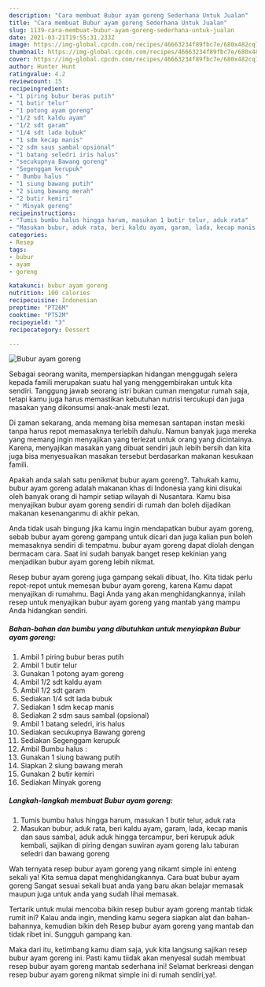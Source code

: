 ```yaml
---
description: "Cara membuat Bubur ayam goreng Sederhana Untuk Jualan"
title: "Cara membuat Bubur ayam goreng Sederhana Untuk Jualan"
slug: 1139-cara-membuat-bubur-ayam-goreng-sederhana-untuk-jualan
date: 2021-03-21T19:55:31.233Z
image: https://img-global.cpcdn.com/recipes/46663234f89fbc7e/680x482cq70/bubur-ayam-goreng-foto-resep-utama.jpg
thumbnail: https://img-global.cpcdn.com/recipes/46663234f89fbc7e/680x482cq70/bubur-ayam-goreng-foto-resep-utama.jpg
cover: https://img-global.cpcdn.com/recipes/46663234f89fbc7e/680x482cq70/bubur-ayam-goreng-foto-resep-utama.jpg
author: Hunter Hunt
ratingvalue: 4.2
reviewcount: 15
recipeingredient:
- "1 piring bubur beras putih"
- "1 butir telur"
- "1 potong ayam goreng"
- "1/2 sdt kaldu ayam"
- "1/2 sdt garam"
- "1/4 sdt lada bubuk"
- "1 sdm kecap manis"
- "2 sdm saus sambal opsional"
- "1 batang seledri iris halus"
- "secukupnya Bawang goreng"
- "Segenggam kerupuk"
- " Bumbu halus "
- "1 siung bawang putih"
- "2 siung bawang merah"
- "2 butir kemiri"
- " Minyak goreng"
recipeinstructions:
- "Tumis bumbu halus hingga harum, masukan 1 butir telur, aduk rata"
- "Masukan bubur, aduk rata, beri kaldu ayam, garam, lada, kecap manis dan saus sambal, aduk aduk hingga tercampur, beri kerupuk aduk kembali, sajikan di piring dengan suwiran ayam goreng lalu taburan seledri dan bawang goreng"
categories:
- Resep
tags:
- bubur
- ayam
- goreng

katakunci: bubur ayam goreng 
nutrition: 100 calories
recipecuisine: Indonesian
preptime: "PT26M"
cooktime: "PT52M"
recipeyield: "3"
recipecategory: Dessert

---
```



![Bubur ayam goreng](https://img-global.cpcdn.com/recipes/46663234f89fbc7e/680x482cq70/bubur-ayam-goreng-foto-resep-utama.jpg)

Sebagai seorang wanita, mempersiapkan hidangan menggugah selera kepada famili merupakan suatu hal yang menggembirakan untuk kita sendiri. Tanggung jawab seorang istri bukan cuman mengatur rumah saja, tetapi kamu juga harus memastikan kebutuhan nutrisi tercukupi dan juga masakan yang dikonsumsi anak-anak mesti lezat.

Di zaman  sekarang, anda memang bisa memesan santapan instan meski tanpa harus repot memasaknya terlebih dahulu. Namun banyak juga mereka yang memang ingin menyajikan yang terlezat untuk orang yang dicintainya. Karena, menyajikan masakan yang dibuat sendiri jauh lebih bersih dan kita juga bisa menyesuaikan masakan tersebut berdasarkan makanan kesukaan famili. 



Apakah anda salah satu penikmat bubur ayam goreng?. Tahukah kamu, bubur ayam goreng adalah makanan khas di Indonesia yang kini disukai oleh banyak orang di hampir setiap wilayah di Nusantara. Kamu bisa menyajikan bubur ayam goreng sendiri di rumah dan boleh dijadikan makanan kesenanganmu di akhir pekan.

Anda tidak usah bingung jika kamu ingin mendapatkan bubur ayam goreng, sebab bubur ayam goreng gampang untuk dicari dan juga kalian pun boleh memasaknya sendiri di tempatmu. bubur ayam goreng dapat diolah dengan bermacam cara. Saat ini sudah banyak banget resep kekinian yang menjadikan bubur ayam goreng lebih nikmat.

Resep bubur ayam goreng juga gampang sekali dibuat, lho. Kita tidak perlu repot-repot untuk memesan bubur ayam goreng, karena Kamu dapat menyajikan di rumahmu. Bagi Anda yang akan menghidangkannya, inilah resep untuk menyajikan bubur ayam goreng yang mantab yang mampu Anda hidangkan sendiri.

<!--inarticleads1-->

##### Bahan-bahan dan bumbu yang dibutuhkan untuk menyiapkan Bubur ayam goreng:

1. Ambil 1 piring bubur beras putih
1. Ambil 1 butir telur
1. Gunakan 1 potong ayam goreng
1. Ambil 1/2 sdt kaldu ayam
1. Ambil 1/2 sdt garam
1. Sediakan 1/4 sdt lada bubuk
1. Sediakan 1 sdm kecap manis
1. Sediakan 2 sdm saus sambal (opsional)
1. Ambil 1 batang seledri, iris halus
1. Sediakan secukupnya Bawang goreng
1. Sediakan Segenggam kerupuk
1. Ambil  Bumbu halus :
1. Gunakan 1 siung bawang putih
1. Siapkan 2 siung bawang merah
1. Gunakan 2 butir kemiri
1. Sediakan  Minyak goreng




<!--inarticleads2-->

##### Langkah-langkah membuat Bubur ayam goreng:

1. Tumis bumbu halus hingga harum, masukan 1 butir telur, aduk rata
1. Masukan bubur, aduk rata, beri kaldu ayam, garam, lada, kecap manis dan saus sambal, aduk aduk hingga tercampur, beri kerupuk aduk kembali, sajikan di piring dengan suwiran ayam goreng lalu taburan seledri dan bawang goreng




Wah ternyata resep bubur ayam goreng yang nikamt simple ini enteng sekali ya! Kita semua dapat menghidangkannya. Cara buat bubur ayam goreng Sangat sesuai sekali buat anda yang baru akan belajar memasak maupun juga untuk anda yang sudah lihai memasak.

Tertarik untuk mulai mencoba bikin resep bubur ayam goreng mantab tidak rumit ini? Kalau anda ingin, mending kamu segera siapkan alat dan bahan-bahannya, kemudian bikin deh Resep bubur ayam goreng yang mantab dan tidak ribet ini. Sungguh gampang kan. 

Maka dari itu, ketimbang kamu diam saja, yuk kita langsung sajikan resep bubur ayam goreng ini. Pasti kamu tiidak akan menyesal sudah membuat resep bubur ayam goreng mantab sederhana ini! Selamat berkreasi dengan resep bubur ayam goreng nikmat simple ini di rumah sendiri,ya!.

